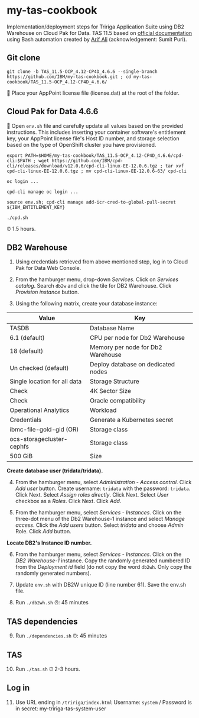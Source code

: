 # my-tas-cookbook

Implementation/deployment steps for Tririga Application Suite using DB2 Warehouse on Cloud Pak for Data. TAS 11.5 based on [official documentation](https://www.ibm.com/docs/en/tas/11.5) using Bash automation created by [Arif Ali](https://www.linkedin.com/in/arifsali/) (acknowledgement: Sumit Puri).

## Git clone

```shell
git clone -b TAS_11.5-OCP_4.12-CP4D_4.6.6 --single-branch https://github.com/IBM/my-tas-cookbook.git ; cd my-tas-cookbook/TAS_11.5-OCP_4.12-CP4D_4.6.6/
```

📌 Place your AppPoint license file (license.dat) at the root of the folder.

## Cloud Pak for Data 4.6.6

📌 Open `env.sh` file and carefully update all values based on the provided instructions. This includes inserting your container software's entitlement key, your AppPoint license file's Host ID number, and storage selection based on the type of OpenShift cluster you have provisioned.

```shell
export PATH=$HOME/my-tas-cookbook/TAS_11.5-OCP_4.12-CP4D_4.6.6/cpd-cli:$PATH ; wget https://github.com/IBM/cpd-cli/releases/download/v12.0.6/cpd-cli-linux-EE-12.0.6.tgz ; tar xvf cpd-cli-linux-EE-12.0.6.tgz ; mv cpd-cli-linux-EE-12.0.6-63/ cpd-cli
```
```
oc login ... 
```
```
cpd-cli manage oc login ...
```
```shell
source env.sh; cpd-cli manage add-icr-cred-to-global-pull-secret ${IBM_ENTITLEMENT_KEY}
```
```shell
./cpd.sh
```
⏰ 1.5 hours.

## DB2 Warehouse 

1. Using credentials retrieved from above mentioned step, log in to Cloud Pak for Data Web Console.

2. From the hamburger menu, drop-down *Services*. Click on *Services catalog*. Search `db2w` and click the tile for DB2 Warehouse. Click *Provision instance* button.

3. Using the following matrix, create your database instance:

| Value                        | Key                                |
| ---------------------------- | ---------------------------------- |
| TASDB                        | Database Name                      |
| 6.1 (default)                | CPU per node for Db2 Warehouse     |
| 18 (default)                 | Memory per node for Db2 Warehouse  |
| Un checked (default)         | Deploy database on dedicated nodes |
| Single location for all data | Storage Structure                  |
| Check                        | 4K Sector Size                     |
| Check                        | Oracle compatibility               |
| Operational Analytics        | Workload                           |
| Credentials                  | Generate a Kubernetes secret       |
| ibmc-file-gold-gid  (OR)     | Storage class                      |
| ocs-storagecluster-cephfs    | Storage class                      |
| 500 GiB                      | Size                               |

**Create database user (tridata/tridata).**

4. From the hamburger menu, select *Administration - Access control*. Click *Add user* button. Create username: `tridata` with the password: `tridata`. Click Next. Select *Assign roles directly*. Click Next. Select *User* checkbox as a *Roles*. Click Next. Click *Add*.

5. From the hamburger menu, select *Services - Instances*. Click on the three-dot menu of the Db2 Warehouse-1 instance and select *Manage access*. Click the *Add users* button. Select *tridata* and choose *Admin* Role. Click *Add* button.

**Locate DB2's Instance ID number.**

6. From the hamburger menu, select *Services - Instances*. Click on the *DB2 Warehouse-1* instance. Copy the randomly generated numbered ID from the *Deployment id* field (do not copy the word `db2wh`. Only copy the randomly generated numbers).

7. Update `env.sh` with DB2W unique ID (line number 61). Save the env.sh file.

8. Run `./db2wh.sh` ⏰: 45 minutes

## TAS dependencies

9. Run `./dependencies.sh` ⏰: 45 minutes

## TAS

10. Run `./tas.sh` ⏰ 2-3 hours.

## Log in

11. Use URL ending in `/tririga/index.html` Username: `system` / Password is in secret: my-tririga-tas-system-user